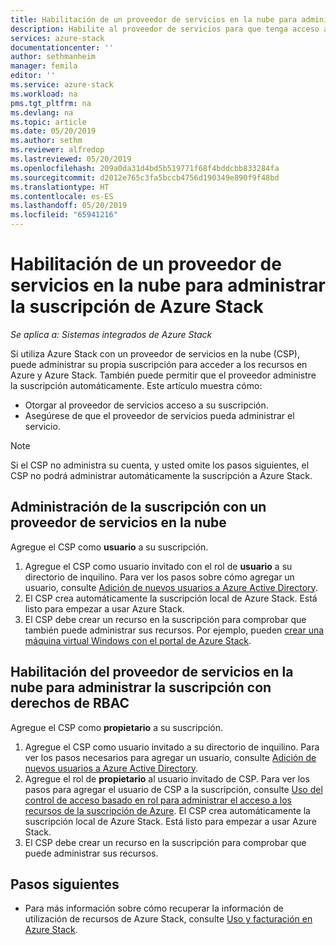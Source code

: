 ```yaml
---
title: Habilitación de un proveedor de servicios en la nube para administrar la suscripción de Azure Stack | Microsoft Docs
description: Habilite al proveedor de servicios para que tenga acceso a una suscripción en Azure Stack.
services: azure-stack
documentationcenter: ''
author: sethmanheim
manager: femila
editor: ''
ms.service: azure-stack
ms.workload: na
pms.tgt_pltfrm: na
ms.devlang: na
ms.topic: article
ms.date: 05/20/2019
ms.author: sethm
ms.reviewer: alfredop
ms.lastreviewed: 05/20/2019
ms.openlocfilehash: 209a0da31d4bd5b519771f68f4bddcbb833284fa
ms.sourcegitcommit: d2012e765c3fa5bccb4756d190349e890f9f48bd
ms.translationtype: HT
ms.contentlocale: es-ES
ms.lasthandoff: 05/20/2019
ms.locfileid: "65941216"
---
```

# <a name="enable-a-cloud-service-provider-to-manage-your-azure-stack-subscription"></a>Habilitación de un proveedor de servicios en la nube para administrar la suscripción de Azure Stack

*Se aplica a: Sistemas integrados de Azure Stack*

Si utiliza Azure Stack con un proveedor de servicios en la nube (CSP), puede administrar su propia suscripción para acceder a los recursos en Azure y Azure Stack. También puede permitir que el proveedor administre la suscripción automáticamente. Este artículo muestra cómo:

* Otorgar al proveedor de servicios acceso a su suscripción.
* Asegúrese de que el proveedor de servicios pueda administrar el servicio.

> [!NOTE]
> Si el CSP no administra su cuenta, y usted omite los pasos siguientes, el CSP no podrá administrar automáticamente la suscripción a Azure Stack.

## <a name="manage-your-subscription-with-a-cloud-service-provider"></a>Administración de la suscripción con un proveedor de servicios en la nube

Agregue el CSP como **usuario** a su suscripción.

1. Agregue el CSP como usuario invitado con el rol de **usuario** a su directorio de inquilino. Para ver los pasos sobre cómo agregar un usuario, consulte [Adición de nuevos usuarios a Azure Active Directory](/azure/active-directory/add-users-azure-active-directory).
2. El CSP crea automáticamente la suscripción local de Azure Stack. Está listo para empezar a usar Azure Stack.
3. El CSP debe crear un recurso en la suscripción para comprobar que también puede administrar sus recursos. Por ejemplo, pueden [crear una máquina virtual Windows con el portal de Azure Stack](azure-stack-quick-windows-portal.md).

## <a name="enable-the-cloud-service-provider-to-manage-your-subscription-using-rbac-rights"></a>Habilitación del proveedor de servicios en la nube para administrar la suscripción con derechos de RBAC

Agregue el CSP como **propietario** a su suscripción.

1. Agregue el CSP como usuario invitado a su directorio de inquilino. Para ver los pasos necesarios para agregar un usuario, consulte [Adición de nuevos usuarios a Azure Active Directory](/azure/active-directory/add-users-azure-active-directory).
2. Agregue el rol de **propietario** al usuario invitado de CSP. Para ver los pasos para agregar el usuario de CSP a la suscripción, consulte [Uso del control de acceso basado en rol para administrar el acceso a los recursos de la suscripción de Azure](/azure/role-based-access-control/role-assignments-portal). El CSP crea automáticamente la suscripción local de Azure Stack. Está listo para empezar a usar Azure Stack.
3. El CSP debe crear un recurso en la suscripción para comprobar que puede administrar sus recursos.

## <a name="next-steps"></a>Pasos siguientes

* Para más información sobre cómo recuperar la información de utilización de recursos de Azure Stack, consulte [Uso y facturación en Azure Stack](../operator/azure-stack-billing-and-chargeback.md).
